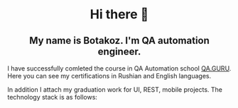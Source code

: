  <h1 align="center">  Hi there 👋 </h1>

 <h2 align="center"> My name is Botakoz. I'm QA automation engineer.</h2>

I have successfully comleted the course in QA Automation school [QA.GURU](https://qa.guru). Here you can see my certifications in Rushian and English languages.

In addition I attach my graduation work for UI, REST, mobile projects. The technology stack is as follows:




<!--
**utebaliyevabotakoz/utebaliyevabotakoz** is a ✨ _special_ ✨ repository because its `README.md` (this file) appears on your GitHub profile.

Here are some ideas to get you started:

- 🔭 I’m currently working on ...
- 🌱 I’m currently learning ...
- 👯 I’m looking to collaborate on ...
- 🤔 I’m looking for help with ...
- 💬 Ask me about ...
- 📫 How to reach me: ...
- 😄 Pronouns: ...
- ⚡ Fun fact: ...
-->
